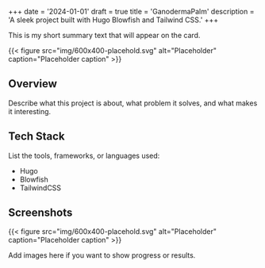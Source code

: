 +++
date = '2024-01-01'
draft = true
title = 'GanodermaPalm'
description = 'A sleek project built with Hugo Blowfish and Tailwind CSS.'
+++

This is my short summary text that will appear on the card.
<!--more-->

{{< figure
    src="img/600x400-placehold.svg"
    alt="Placeholder"
    caption="Placeholder caption"
    >}}

## Overview
Describe what this project is about, what problem it solves, and what makes it interesting.

## Tech Stack
List the tools, frameworks, or languages used:
- Hugo
- Blowfish
- TailwindCSS

## Screenshots
{{< figure
    src="img/600x400-placehold.svg"
    alt="Placeholder"
    caption="Placeholder caption"
    >}}

Add images here if you want to show progress or results.